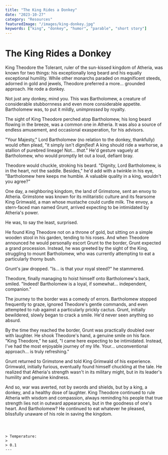 ```yaml
---
title: "The King Rides a Donkey"
date: "2023-10-27"
category: "Resources"
featuredImage: "/images/king-donkey.jpg"
keywords: ["king", "donkey", "humor", "parable", "short story"]
---
```


# The King Rides a Donkey

King Theodore the Tolerant, ruler of the sun-kissed kingdom of Atheria, was known for two things: his exceptionally long beard and his equally exceptional humility. While other monarchs paraded on magnificent steeds, adorned in gold and jewels, Theodore preferred a more… grounded approach. He rode a donkey.

Not just any donkey, mind you. This was Bartholomew, a creature of considerable stubbornness and even more considerable appetite. Bartholomew was, to put it mildly, _unimpressed_ by royalty.

The sight of King Theodore perched atop Bartholomew, his long beard flowing in the breeze, was a common one in Atheria. It was also a source of endless amusement, and occasional exasperation, for his advisors.

"Your Majesty," Lord Bartholomew (no relation to the donkey, thankfully) would often plead, "it simply isn't _dignified_! A king should ride a warhorse, a stallion of purebred lineage! Not… _that_." He'd gesture vaguely at Bartholomew, who would promptly let out a loud, defiant bray.

Theodore would chuckle, stroking his beard. "Dignity, Lord Bartholomew, is in the heart, not the saddle. Besides," he'd add with a twinkle in his eye, "Bartholomew here keeps me humble. A valuable quality in a king, wouldn't you agree?"

One day, a neighboring kingdom, the land of Grimstone, sent an envoy to Atheria. Grimstone was known for its militaristic culture and its fearsome King Grimwald, a man whose mustache could curdle milk. The envoy, a stern-faced man named Grunt, arrived expecting to be intimidated by Atheria's power.

He was, to say the least, surprised.

He found King Theodore not on a throne of gold, but sitting on a simple wooden stool in his garden, tending to his roses. And when Theodore announced he would personally escort Grunt to the border, Grunt expected a grand procession. Instead, he was greeted by the sight of the King, struggling to mount Bartholomew, who was currently attempting to eat a particularly thorny bush.

Grunt's jaw dropped. "Is… is that your royal steed?" he stammered.

Theodore, finally managing to hoist himself onto Bartholomew's back, smiled. "Indeed! Bartholomew is a loyal, if somewhat… independent, companion."

The journey to the border was a comedy of errors. Bartholomew stopped frequently to graze, ignored Theodore's gentle commands, and even attempted to rub against a particularly prickly cactus. Grunt, initially bewildered, slowly began to crack a smile. He'd never seen anything so absurd.

By the time they reached the border, Grunt was practically doubled over with laughter. He shook Theodore's hand, a genuine smile on his face. "King Theodore," he said, "I came here expecting to be intimidated. Instead, I've had the most enjoyable journey of my life. Your… unconventional approach… is truly refreshing."

Grunt returned to Grimstone and told King Grimwald of his experience. Grimwald, initially furious, eventually found himself chuckling at the tale. He realized that Atheria's strength wasn't in its military might, but in its leader's humility and genuine kindness.

And so, war was averted, not by swords and shields, but by a king, a donkey, and a healthy dose of laughter. King Theodore continued to rule Atheria with wisdom and compassion, always reminding his people that true strength lies not in outward appearances, but in the goodness of one's heart. And Bartholomew? He continued to eat whatever he pleased, blissfully unaware of his role in saving the kingdom.

```



> Temperature:
>
> 0.1
---

```
